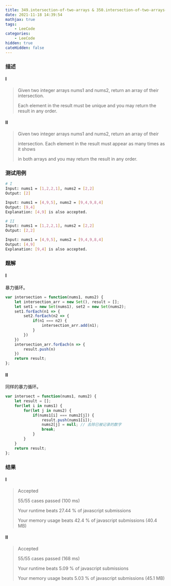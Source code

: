```yaml
---
title: 349.intersection-of-two-arrays & 350.intersection-of-two-arrays-ii
date: 2021-11-18 14:39:54
mathjax: true
tags:
    - LeeCode
categories: 
    - LeeCode
hidden: true
cateHidden: false
---
```


### 描述

#### I

> Given two integer arrays nums1 and nums2, return an array of their intersection.
> 
> Each element in the result must be unique and you may return the result in any order.

#### II

> Given two integer arrays nums1 and nums2, return an array of their
> 
> intersection. Each element in the result must appear as many times as it shows
> 
> in both arrays and you may return the result in any order.

### 测试用例

```bash
# I
Input: nums1 = [1,2,2,1], nums2 = [2,2]
Output: [2]

Input: nums1 = [4,9,5], nums2 = [9,4,9,8,4]
Output: [9,4]
Explanation: [4,9] is also accepted.

# II
Input: nums1 = [1,2,2,1], nums2 = [2,2]
Output: [2,2]

Input: nums1 = [4,9,5], nums2 = [9,4,9,8,4]
Output: [4,9]
Explanation: [9,4] is also accepted.
```

### 题解

#### I

暴力循环。

```js
var intersection = function(nums1, nums2) {
    let intersection_arr = new Set(), result = [];
    let set1 = new Set(nums1), set2 = new Set(nums2);
    set1.forEach(n1 => {
        set2.forEach(n2 => {
            if(n1 === n2) {
                intersection_arr.add(n1);
            }
        })
    })
    intersection_arr.forEach(n => {
        result.push(n)
    })
    return result;
};
```

#### II

同样的暴力循环。

```js
var intersect = function(nums1, nums2) {
    let result = [];
    for(let i in nums1) {
        for(let j in nums2) {
            if(nums1[i] === nums2[j]) {
                result.push(nums1[i]);
                nums2[j] = null; // 去除已被记录的数字
                break;
            }
        }
    }
    return result;
};
```

### 结果

#### I

> Accepted
> 
> 55/55 cases passed (100 ms)
> 
> Your runtime beats 27.44 % of javascript submissions
> 
> Your memory usage beats 42.4 % of javascript submissions (40.4 MB)

#### II

> Accepted
> 
> 55/55 cases passed (168 ms)
> 
> Your runtime beats 5.09 % of javascript submissions
> 
> Your memory usage beats 5.03 % of javascript submissions (45.1 MB)